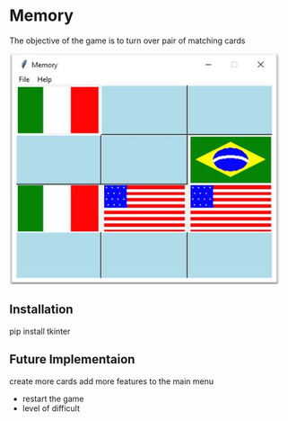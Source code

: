 # Memory
The objective of the game is to turn over pair of matching cards

![memory](Memory.JPG)

## Installation
pip install tkinter

## Future Implementaion
create more cards
add more features to the main menu
- restart the game
- level of difficult
